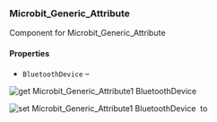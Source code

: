 ### Microbit_Generic_Attribute

Component for Microbit_Generic_Attribute

#### Properties

+ <a name="BluetoothDevice"></a>`BluetoothDevice` – 


![get Microbit_Generic_Attribute1 BluetoothDevice ](blocks/Microbit_Generic_Attribute.BluetoothDevice_getter.svg)


![set Microbit_Generic_Attribute1 BluetoothDevice  to](blocks/Microbit_Generic_Attribute.BluetoothDevice_setter.svg)


